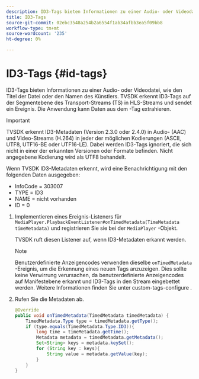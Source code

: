 ```yaml
---
description: ID3-Tags bieten Informationen zu einer Audio- oder Videodatei, wie den Titel der Datei oder den Namen des Künstlers. TVSDK erkennt ID3-Tags auf der Segmentebene des Transport-Streams (TS) in HLS-Streams und sendet ein Ereignis. Die Anwendung kann Daten aus dem -Tag extrahieren.
title: ID3-Tags
source-git-commit: 02ebc3548a254b2a6554f1ab34afbb3ea5f09bb8
workflow-type: tm+mt
source-wordcount: '235'
ht-degree: 0%

---
```


# ID3-Tags {#id-tags}

ID3-Tags bieten Informationen zu einer Audio- oder Videodatei, wie den Titel der Datei oder den Namen des Künstlers. TVSDK erkennt ID3-Tags auf der Segmentebene des Transport-Streams (TS) in HLS-Streams und sendet ein Ereignis. Die Anwendung kann Daten aus dem -Tag extrahieren.

>[!IMPORTANT]
>
>TVSDK erkennt ID3-Metadaten (Version 2.3.0 oder 2.4.0) in Audio- (AAC) und Video-Streams (H.264) in jeder der möglichen Kodierungen (ASCII, UTF8, UTF16-BE oder UTF16-LE). Dabei werden ID3-Tags ignoriert, die sich nicht in einer der erkannten Versionen oder Formate befinden. Nicht angegebene Kodierung wird als UTF8 behandelt.

Wenn TVSDK ID3-Metadaten erkennt, wird eine Benachrichtigung mit den folgenden Daten ausgegeben:

* InfoCode = 303007
* TYPE = ID3
* NAME = nicht vorhanden
* ID = 0

1. Implementieren eines Ereignis-Listeners für `MediaPlayer.PlaybackEventListener#onTimedMetadata(TimeMetadata timeMetadata)` und registrieren Sie sie bei der `MediaPlayer` -Objekt.

   TVSDK ruft diesen Listener auf, wenn ID3-Metadaten erkannt werden.

   >[!NOTE]
   >
   >Benutzerdefinierte Anzeigencodes verwenden dieselbe `onTimedMetadata` -Ereignis, um die Erkennung eines neuen Tags anzuzeigen. Dies sollte keine Verwirrung verursachen, da benutzerdefinierte Anzeigencodes auf Manifestebene erkannt und ID3-Tags in den Stream eingebettet werden. Weitere Informationen finden Sie unter custom-tags-configure .

1. Rufen Sie die Metadaten ab.

   ```java
   @Override 
   public void onTimedMetadata(TimedMetadata timedMetadata) { 
       TimedMetadata.Type type = timedMetadata.getType(); 
       if (type.equals(TimedMetadata.Type.ID3)){ 
           long time = timeMetadata.getTime(); 
           Metadata metadata = timedMetadata.getMetadata(); 
           Set<String> keys = metadata.keySet(); 
           for (String key : keys){ 
               String value = metadata.getValue(key); 
           } 
       } 
   }
   ```

